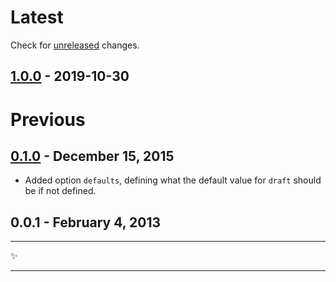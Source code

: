 # Latest

Check for [unreleased][] changes.

## [1.0.0][] - 2019-10-30

# Previous

## [0.1.0][] - December 15, 2015

- Added option `defaults`, defining what the default value for `draft` should be if not defined.

## 0.0.1 - February 4, 2013

---

:sparkles:

---

[unreleased]: https://github.com/segmentio/metalsmith-drafts/compare/v1.0.0...HEAD
[1.0.0]: https://github.com/segmentio/metalsmith-drafts/compare/v0.1.0...v1.0.0
[0.1.0]: https://github.com/segmentio/metalsmith-drafts/compare/0.0.1...v0.1.0
